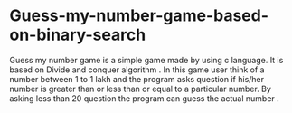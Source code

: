 # Guess-my-number-game-based-on-binary-search
Guess my number game is a simple game made by using c language. It is based on Divide and conquer algorithm . In this game user think of a number between 1 to 1 lakh and the program asks question if his/her number is greater than or less than or equal to a particular number. By asking less than 20 question the program can guess the actual number .
